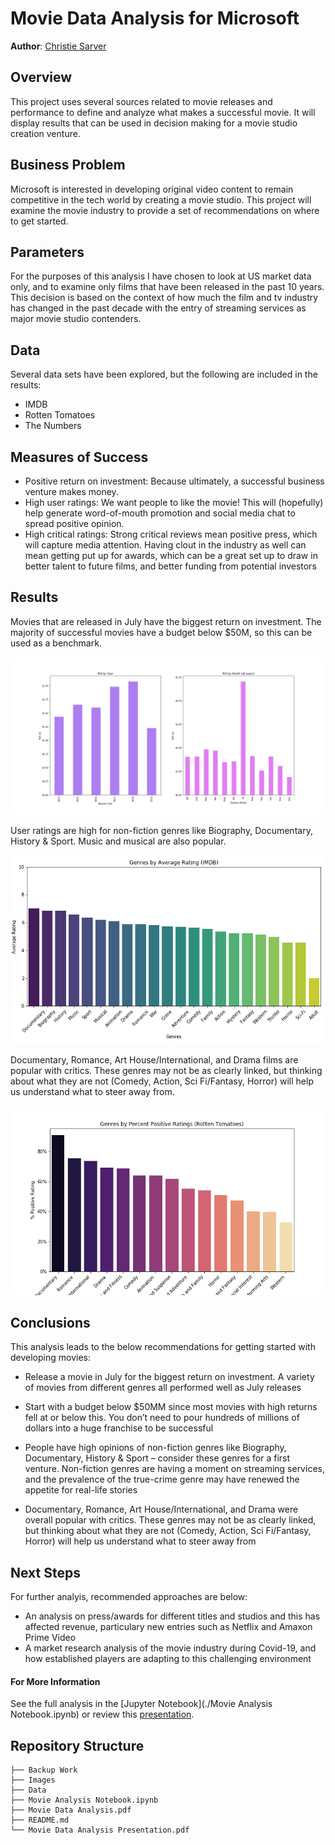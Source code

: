 # Movie Data Analysis for Microsoft

**Author**: [Christie Sarver](mailto:christie.sarver@gmail.com)

## Overview

This project uses several sources related to movie releases and performance to define and analyze what makes a successful movie. It will display results that can be used in decision making for a movie studio creation venture.

## Business Problem

Microsoft is interested in developing original video content to remain competitive in the tech world by creating a movie studio. This project will examine the movie industry to provide a set of recommendations on where to get started. 

## Parameters

For the purposes of this analysis I have chosen to look at US market data only, and to examine only films that have been released in the past 10 years. This decision is based on the context of how much the film and tv industry has changed in the past decade with the entry of streaming services as major movie studio contenders. 

## Data

Several data sets have been explored, but the following are included in the results:

* IMDB
* Rotten Tomatoes
* The Numbers

## Measures of Success

* Positive return on investment: Because ultimately, a successful business venture makes money.
* High user ratings: We want people to like the movie! This will (hopefully) help generate word-of-mouth promotion and social media chat to spread positive opinion.
* High critical ratings: Strong critical reviews mean positive press, which will capture media attention. Having clout in the industry as well can mean getting put up for awards, which can be a great set up to draw in better talent to future films, and better funding from potential investors




## Results

Movies that are released in July have the biggest return on investment. The majority of successful movies have a budget below $50M, so this can be used as a benchmark.

![ROI_bars.png](./Images/ROI_bars.png)

User ratings are high for non-fiction genres like Biography, Documentary, History & Sport. Music and musical are also popular.

![IMDB_Ratings.png](./Images/IMDB_Ratings.png)

Documentary, Romance, Art House/International, and Drama films are popular with critics. These genres may not be as clearly linked, but thinking about what they are not (Comedy, Action, Sci Fi/Fantasy, Horror) will help us understand what to steer away from.

![RT_Ratings.png](./Images/RT_Ratings.png)


## Conclusions

This analysis leads to the below recommendations for getting started with developing movies:

* Release a movie in July for the biggest return on investment. A variety of movies from different genres all performed well as July releases
* Start with a budget below $50MM since most movies with high returns fell at or below this. You don’t need to pour hundreds of millions of dollars into a huge franchise to be successful

* People have high opinions of non-fiction genres like Biography, Documentary, History & Sport – consider these genres for a first venture. Non-fiction genres are having a moment on streaming services, and the prevalence of the true-crime genre may have renewed the appetite for real-life stories

* Documentary, Romance, Art House/International, and Drama were overall popular with critics. These genres may not be as clearly linked, but thinking about what they are not (Comedy, Action, Sci Fi/Fantasy, Horror) will help us understand what to steer away from


## Next Steps

For further analyis, recommended approaches are below:

* An analysis on press/awards for different titles and studios and this has affected revenue, particulary new entries such as Netflix and Amaxon Prime Video
* A market research analysis of the movie industry during Covid-19, and how established players are adapting to this challenging environment

#### For More Information

See the full analysis in the [Jupyter Notebook](./Movie Analysis Notebook.ipynb) or review this [presentation](./Animal_Shelter_Needs_Presentation.pdf).

## Repository Structure

```
├── Backup Work
├── Images
├── Data
├── Movie Analysis Notebook.ipynb
├── Movie Data Analysis.pdf
├── README.md
└── Movie Data Analysis Presentation.pdf
```